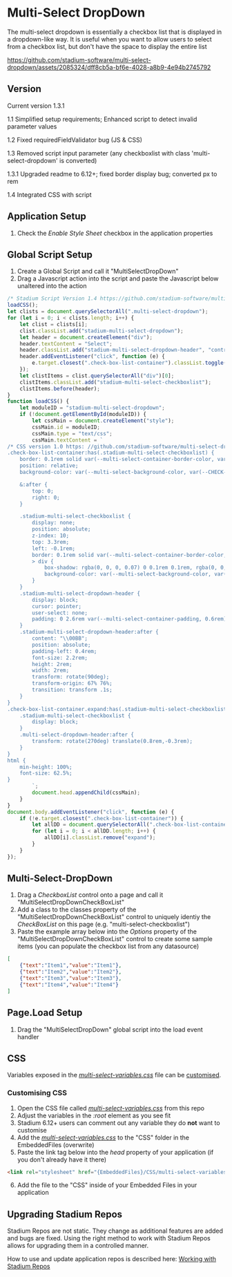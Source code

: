 # Multi-Select DropDown

The multi-select dropdown is essentially a checkbox list that is displayed in a dropdown-like way. It is useful when you want to allow users to select from a checkbox list, but don't have the space to display the entire list

https://github.com/stadium-software/multi-select-dropdown/assets/2085324/dff8cb5a-bf6e-4028-a8b9-4e94b2745792

## Version
Current version 1.3.1

1.1 Simplified setup requirements; Enhanced script to detect invalid parameter values

1.2 Fixed requiredFieldValidator bug (JS & CSS)

1.3 Removed script input parameter (any checkboxlist with class 'multi-select-dropdown' is converted)

1.3.1 Upgraded readme to 6.12+; fixed border display bug; converted px to rem

1.4 Integrated CSS with script

## Application Setup
1. Check the *Enable Style Sheet* checkbox in the application properties

## Global Script Setup

1. Create a Global Script and call it "MultiSelectDropDown"
2. Drag a Javascript action into the script and paste the Javascript below unaltered into the action
```javascript
/* Stadium Script Version 1.4 https://github.com/stadium-software/multi-select-dropdown/ */
loadCSS();
let clists = document.querySelectorAll(".multi-select-dropdown");
for (let i = 0; i < clists.length; i++) {
    let clist = clists[i];
    clist.classList.add("stadium-multi-select-dropdown");
    let header = document.createElement("div");
    header.textContent = "Select";
    header.classList.add("stadium-multi-select-dropdown-header", "control-container");
    header.addEventListener("click", function (e) {
        e.target.closest(".check-box-list-container").classList.toggle("expand");
    });
    let clistItems = clist.querySelectorAll("div")[0];
    clistItems.classList.add("stadium-multi-select-checkboxlist");
    clistItems.before(header);
}
function loadCSS() {
    let moduleID = "stadium-multi-select-dropdown";
    if (!document.getElementById(moduleID)) {
        let cssMain = document.createElement("style");
        cssMain.id = moduleID;
        cssMain.type = "text/css";
        cssMain.textContent = `
/* CSS version 1.0 https: //github.com/stadium-software/multi-select-dropdown */
.check-box-list-container:has(.stadium-multi-select-checkboxlist) {
	border: 0.1rem solid var(--multi-select-container-border-color, var(--BUTTON-BORDER-COLOR));
	position: relative;
	background-color: var(--multi-select-background-color, var(--CHECK-BOX-LIST-CONTAINER-BACKGROUND-COLOR));

    &:after {
        top: 0;
        right: 0;
    }

    .stadium-multi-select-checkboxlist {
        display: none;
        position: absolute;
        z-index: 10;
        top: 3.3rem;
        left: -0.1rem;
        border: 0.1rem solid var(--multi-select-container-border-color, var(--BUTTON-BORDER-COLOR));
        > div {
            box-shadow: rgba(0, 0, 0, 0.07) 0 0.1rem 0.1rem, rgba(0, 0, 0, 0.07) 0 0.2rem 0.2rem, rgba(0, 0, 0, 0.07) 0 0.4rem 0.4rem, rgba(0, 0, 0, 0.07) 0 0.8rem 0.8rem, rgba(0, 0, 0, 0.07) 0 1.6rem 1.6rem;
            background-color: var(--multi-select-background-color, var(--CHECK-BOX-LIST-CONTAINER-BACKGROUND-COLOR));
        }
    }
    .stadium-multi-select-dropdown-header {
        display: block;
        cursor: pointer;
        user-select: none;
        padding: 0 2.6rem var(--multi-select-container-padding, 0.6rem) var(--multi-select-container-padding, 0.6rem);
    }
    .stadium-multi-select-dropdown-header:after {
        content: "\\00BB";
        position: absolute;
        padding-left: 0.4rem;
        font-size: 2.2rem;
        height: 2rem;
        width: 2rem;
        transform: rotate(90deg);
        transform-origin: 67% 76%;
        transition: transform .1s;
    }
}
.check-box-list-container.expand:has(.stadium-multi-select-checkboxlist) {
    .stadium-multi-select-checkboxlist {
        display: block;
    }
    .multi-select-dropdown-header:after {
        transform: rotate(270deg) translate(0.8rem,-0.3rem);
    }
}
html {
    min-height: 100%;
    font-size: 62.5%;
}        
        `;
        document.head.appendChild(cssMain);
    }
}
document.body.addEventListener("click", function (e) {
    if (!e.target.closest(".check-box-list-container")) {
        let allDD = document.querySelectorAll(".check-box-list-container:has(.stadium-multi-select-checkboxlist)");
        for (let i = 0; i < allDD.length; i++) {
            allDD[i].classList.remove("expand");
        }
    }
});
```
## Multi-Select-DropDown
1. Drag a *CheckboxList* control onto a page and call it "MultiSelectDropDownCheckBoxList"
2. Add a class to the classes property of the "MultiSelectDropDownCheckBoxList" control to uniquely identiy the *CheckBoxList* on this page (e.g. "multi-select-checkboxlist")
3. Paste the example array below into the *Options* property of the "MultiSelectDropDownCheckBoxList" control to create some sample items (you can populate the checkbox list from any datasource)
```json
[
    {"text":"Item1","value":"Item1"},
    {"text":"Item2","value":"Item2"},
    {"text":"Item3","value":"Item3"},
    {"text":"Item4","value":"Item4"}
]
```

## Page.Load Setup
1. Drag the "MultiSelectDropDown" global script into the load event handler

## CSS
Variables exposed in the [*multi-select-variables.css*](multi-select-variables.css) file can be [customised](#customising-css).

### Customising CSS
1. Open the CSS file called [*multi-select-variables.css*](multi-select-variables.css) from this repo
2. Adjust the variables in the *:root* element as you see fit
3. Stadium 6.12+ users can comment out any variable they do **not** want to customise
4. Add the [*multi-select-variables.css*](multi-select-variables.css) to the "CSS" folder in the EmbeddedFiles (overwrite)
5. Paste the link tag below into the *head* property of your application (if you don't already have it there)
```html
<link rel="stylesheet" href="{EmbeddedFiles}/CSS/multi-select-variables.css">
``` 
6. Add the file to the "CSS" inside of your Embedded Files in your application

## Upgrading Stadium Repos
Stadium Repos are not static. They change as additional features are added and bugs are fixed. Using the right method to work with Stadium Repos allows for upgrading them in a controlled manner. 

How to use and update application repos is described here: [Working with Stadium Repos](https://github.com/stadium-software/samples-upgrading)